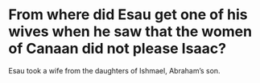 # From where did Esau get one of his wives when he saw that the women of Canaan did not please Isaac?

Esau took a wife from the daughters of Ishmael, Abraham’s son.
